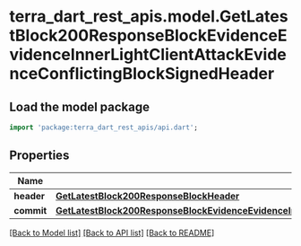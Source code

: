 # terra_dart_rest_apis.model.GetLatestBlock200ResponseBlockEvidenceEvidenceInnerLightClientAttackEvidenceConflictingBlockSignedHeader

## Load the model package
```dart
import 'package:terra_dart_rest_apis/api.dart';
```

## Properties
Name | Type | Description | Notes
------------ | ------------- | ------------- | -------------
**header** | [**GetLatestBlock200ResponseBlockHeader**](GetLatestBlock200ResponseBlockHeader.md) |  | [optional] 
**commit** | [**GetLatestBlock200ResponseBlockEvidenceEvidenceInnerLightClientAttackEvidenceConflictingBlockSignedHeaderCommit**](GetLatestBlock200ResponseBlockEvidenceEvidenceInnerLightClientAttackEvidenceConflictingBlockSignedHeaderCommit.md) |  | [optional] 

[[Back to Model list]](../README.md#documentation-for-models) [[Back to API list]](../README.md#documentation-for-api-endpoints) [[Back to README]](../README.md)


